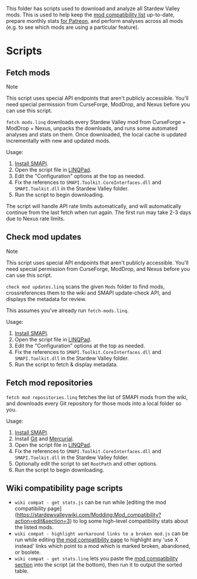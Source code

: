 This folder has scripts used to download and analyze all Stardew Valley mods. This is used to help
keep the [mod compatibility list](https://stardewvalleywiki.com/Modding:Mod_compatibility#SMAPI_mods)
up-to-date, prepare monthly stats [for Patreon](https://www.patreon.com/pathoschild), and perform
analyses across all mods (e.g. to see which mods are using a particular feature).

# Scripts
## Fetch mods
> [!NOTE]
> This script uses special API endpoints that aren't publicly accessible. You'll need special
> permission from CurseForge, ModDrop, and Nexus before you can use this script.

`fetch mods.linq` downloads every Stardew Valley mod from CurseForge + ModDrop + Nexus, unpacks the
downloads, and runs some automated analyses and stats on them. Once downloaded, the local cache is
updated incrementally with new and updated mods.

Usage:
1. [Install SMAPI](https://smapi.io/).
2. Open the script file in [LINQPad](https://www.linqpad.net).
3. Edit the "Configuration" options at the top as needed.
4. Fix the references to `SMAPI.Toolkit.CoreInterfaces.dll` and `SMAPI.Toolkit.dll` in the Stardew
   Valley folder.
5. Run the script to begin downloading.

The script will handle API rate limits automatically, and will automatically continue from the last
fetch when run again. The first run may take 2-3 days due to Nexus rate limits.

## Check mod updates
> [!NOTE]
> This script uses special API endpoints that aren't publicly accessible. You'll need special
> permission from CurseForge, ModDrop, and Nexus before you can use this script.

`check mod updates.linq` scans the given `Mods` folder to find mods, crossreferences them to
the wiki and SMAPI update-check API, and displays the metadata for review.

This assumes you've already run `fetch-mods.linq`.

Usage:
1. [Install SMAPI](https://smapi.io/).
2. Open the script file in [LINQPad](https://www.linqpad.net).
3. Edit the "Configuration" options at the top as needed.
4. Fix the references to `SMAPI.Toolkit.CoreInterfaces.dll` and `SMAPI.Toolkit.dll` in the Stardew
   Valley folder.
5. Run the script to fetch & display metadata.

## Fetch mod repositories
`fetch mod repositories.linq` fetches the list of SMAPI mods from the wiki, and downloads every
Git repository for those mods into a local folder so you.

Usage:
1. [Install SMAPI](https://smapi.io/).
2. Install [Git](https://git-scm.com) and [Mercurial](https://www.mercurial-scm.org).
3. Open the script file in [LINQPad](https://www.linqpad.net).
4. Fix the references to `SMAPI.Toolkit.CoreInterfaces.dll` and `SMAPI.Toolkit.dll` in the Stardew
   Valley folder.
5. Optionally edit the script to set `RootPath` and other options.
6. Run the script to begin downloading.

## Wiki compatibility page scripts
* `wiki compat - get stats.js` can be run while [editing the mod compatibility page]
  (https://stardewvalleywiki.com/Modding:Mod_compatibility?action=edit&section=3)
  to log some high-level compatibility stats about the listed mods.
* `wiki compat - highlight workaround links to a broken mod.js` can be run while editing [the mod
  compatibility page](https://stardewvalleywiki.com/Modding:Mod_compatibility)
  to highlight any 'use X instead' links which point to a mod which is marked broken, abandoned, or bsolete.
* `wiki compat - get stats.linq` lets you paste the [mod compatibility section](https://stardewvalleywiki.com/Modding:Mod_compatibility?action=edit&section=3)
  into the script (at the bottom), then run it to output the sorted table.

